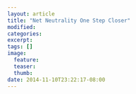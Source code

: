 ```yaml
---
layout: article
title: "Net Neutrality One Step Closer"
modified:
categories: 
excerpt:
tags: []
image:
  feature:
  teaser:
  thumb:
date: 2014-11-10T23:22:17-08:00
---
```


